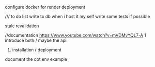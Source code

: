 

configure docker for render deployment


/// to do list
write to db when i host it my self
write some tests if possible 



  stale revalidation






//documentation https://www.youtube.com/watch?v=mVDMvYQL7-A
1 introduce both / maybe the api
1. installation / deployment

document the dot env example